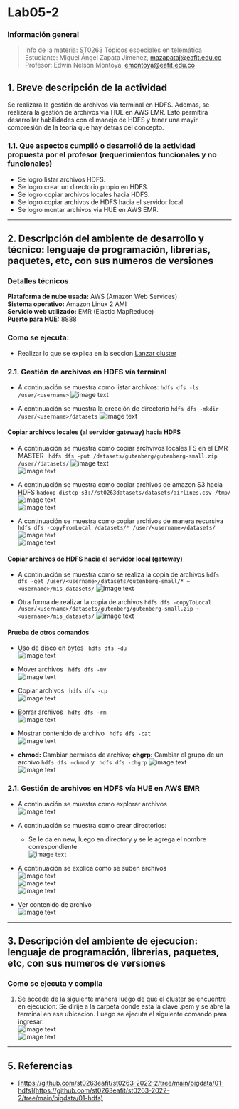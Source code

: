 # **Lab05-2**

### **Información general**  
> Info de la materia: ST0263 Tópicos especiales en telemática  
> Estudiante: Miguel Ángel Zapata Jimenez, mazapataj@eafit.edu.co  
> Profesor: Edwin Nelson Montoya, emontoya@eafit.edu.co  
  
## **1. Breve descripción de la actividad**  
Se realizara la gestión de archivos via terminal en HDFS. Ademas, se realizara la gestión de archivos via HUE en AWS EMR. Esto permitira desarrollar habilidades con el manejo de HDFS y tener una mayir compresión de la teoria que hay detras del concepto.

### **1.1. Que aspectos cumplió o desarrolló de la actividad propuesta por el profesor (requerimientos funcionales y no funcionales)**  

* Se logro listar archivos HDFS.
* Se logro crear un directorio propio en HDFS.
* Se logro copiar archivos locales hacia HDFS.
* Se logro copiar archivos de HDFS hacia el servidor local.
* Se logro montar archivos via HUE en AWS EMR.
  
---  
  
## **2. Descripción del ambiente de desarrollo y técnico: lenguaje de programación, librerias, paquetes, etc, con sus numeros de versiones**  
  
### **Detalles técnicos**  
  
**Plataforma de nube usada:** AWS (Amazon Web Services)  
**Sistema operativo:**  Amazon Linux 2 AMI  
**Servicio web utilizado:** EMR (Elastic MapReduce)  
**Puerto para HUE:** 8888     
  
### **Como se ejecuta:**  
  
* Realizar lo que se explica en la seccion [Lanzar cluster](#como-se-ejecuta-y-compila)
  
### **2.1. Gestión de archivos en HDFS vía terminal**  
  
* A continuación se muestra como listar archivos: `hdfs dfs -ls /user/<username>` 
![image text](/img/listar_archivos.png)  
  
* A continuación se muestra la creación de directorio `hdfs dfs -mkdir /user/<username>/datasets`
![image text](/img/Crear_directorio_datasets.png)   
  
#### **Copiar archivos locales (al servidor gateway) hacia HDFS**
  
* A continuación se muestra como copiar archvivos locales FS en el EMR-MASTER ` hdfs dfs -put /datasets/gutenberg/gutenberg-small.zip /user//datasets/`
![image text](/img/archivo_local_a_servidor.png)  
![image text](/img/archivo_local_a_servidor_hdfs.png)  
  
* A continuación se muestra como copiar archivos de amazon S3 hacia HDFS `hadoop distcp s3://st0263datasets/datasets/airlines.csv /tmp/`
![image text](/img/comando_copiar_desde_buvket.png)  
![image text](/img/copiar_desde_bucket_a_tmp.png)  
  
* A continuación se muestra como copiar archivos de manera recursiva  `hdfs dfs -copyFromLocal /datasets/* /user/<username>/datasets/`
![image text](/img/Copia_recursiva_archivos.png)  
![image text](/img/verificar_que_se_cargaron_archivos_de_forma_recursiva.png)
  
#### **Copiar archivos de HDFS hacia el servidor local (gateway)**  
  
* A continuación se muestra como se realiza la copia de archivos  `hdfs dfs -get /user/<username>/datasets/gutenberg-small/* ~<username>/mis_datasets/`
![image text](/img/Copiar_de_hdfs_a_servidor_local.png)  
  
* Otra forma de realizar la copia de archivos `hdfs dfs -copyToLocal /user/<username>/datasets/gutenberg/gutenberg-small.zip ~<username>/mis_datasets/`
![image text](/img/Otra_manera_de_copiar.png)  
  
#### **Prueba de otros comandos**  

* Uso de disco en bytes ` hdfs dfs -du`  
![image text](/img/comand_du.png)  
  
* Mover archivos ` hdfs dfs -mv`  
![image text](/img/comand_mv.png)  
  
* Copiar archivos ` hdfs dfs -cp`  
![image text](/img/comand_cp.png)  
  
* Borrar archivos ` hdfs dfs -rm`  
![image text](/img/comand_rm.png)  
  
* Mostrar contenido de archivo ` hdfs dfs -cat`  
![image text](/img/comand_cat.png)  
  
* **chmod:** Cambiar permisos de archivo; **chgrp:** Cambiar el grupo de un archivo `hdfs dfs -chmod` y ` hdfs dfs -chgrp`
![image text](/img/chmod-chgrp_comand.png)  
![image text](/img/verificar-chmod-chgrp.png)  
  
### **2.1. Gestión de archivos en HDFS vía HUE en AWS EMR** 

* A continuación se muestra como explorar archivos  
![image text](/img/Explorar_archivos.png)  
  
* A continuación se muestra como crear directorios:   
    - Se le da en new, luego en directory y se le agrega el nombre correspondiente  
![image text](/img/dir_creado.png)  
  
* A continuación se explica como se suben archivos  
![image text](/img/subir_ar1.png)  
![image text](/img/subir_ar2.png)  
![image text](/img/subir_ar3.png)   
  
* Ver contenido de archivo  
![image text](/img/Contenido_archivo.png)  

---
  
## **3. Descripción del ambiente de ejecucion: lenguaje de programación, librerias, paquetes, etc, con sus numeros de versiones**  
  
### **Como se ejecuta y compila**  
  
1. Se accede de la siguiente manera luego de que el cluster se encuentre en ejecucion: Se dirije a la carpeta donde esta la clave .pem y se abre la terminal en ese ubicacion. Luego se ejecuta el siguiente comando para ingresar:  
![image text](/img/step4-seguridad/comando_para_ingresar.png)  
![image text](/img/step4-seguridad/ingreso_cluster.png)  

---
## **5. Referencias**  

* [https://github.com/st0263eafit/st0263-2022-2/tree/main/bigdata/01-hdfs](https://github.com/st0263eafit/st0263-2022-2/tree/main/bigdata/01-hdfs)  
